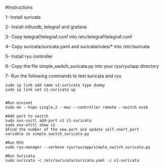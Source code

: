 #Instructions

1- Install suricata

2- Install influxdb, telegraf and grafana

3- Copy telegraf/telegraf.conf into /etc/telegraf/telegraf.conf

4- Copy suricata/suricata.yaml and suricata/rules/\* into /etc/suricata

5- Install ryu controller

6- Copy the file simple_switch_suricata.py into your ryu/ryu/app directory


7- Run the following commands to test suricata and ryu


```
sudo ip link add name s1-suricata type dummy
sudo ip link set s1-suricata up


#Run mininet
sudo mn --topo single,2 --mac --controller remote --switch ovsk

#Add port to switch
sudo ovs-vsctl add-port s1 s1-suricata
sudo ovs-ofctl show s1
$Find the number of the new port and update self.snort_port
variable in simple_switch_suricata.py

#Run RYU
sudo ryu-manager --verbose ryu/ryu/app/simple_switch_suricata.py

#Run Suricata
sudo suricata -c /etc/suricata/suricata.yaml -i s1-suricata

```
